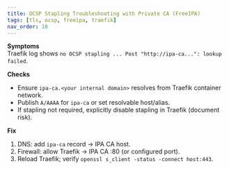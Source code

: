 ```yaml
---
title: OCSP Stapling Troubleshooting with Private CA (FreeIPA)
tags: [tls, ocsp, freeipa, traefik]
nav_order: 10
---
```


**Symptoms**  
Traefik log shows `no OCSP stapling ... Post "http://ipa-ca...": lookup failed`.

**Checks**
- Ensure `ipa-ca.<your internal domain>` resolves from Traefik container network.
- Publish `A/AAAA` for `ipa-ca` or set resolvable host/alias.
- If stapling not required, explicitly disable stapling in Traefik (document risk).

**Fix**
1) DNS: add `ipa-ca` record → IPA CA host.  
2) Firewall: allow Traefik → IPA CA :80 (or configured port).  
3) Reload Traefik; verify `openssl s_client -status -connect host:443`.
